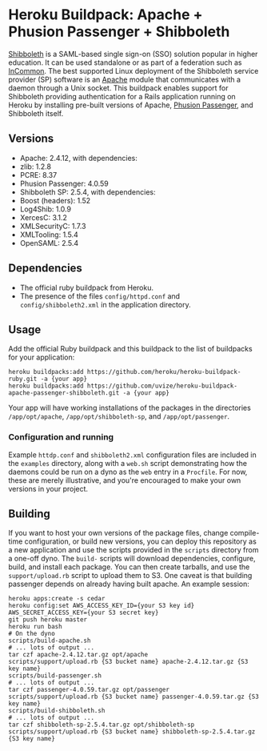 # Heroku Buildpack: Apache + Phusion Passenger + Shibboleth

[Shibboleth](https://shibboleth.net/) is a SAML-based single sign-on (SSO) solution popular in higher education. It can be used standalone or as part of a federation such as [InCommon](https://www.incommon.org/). The best supported Linux deployment of the Shibboleth service provider (SP) software is an [Apache](http://httpd.apache.org/) module that communicates with a daemon through a Unix socket. This buildpack enables support for Shibboleth providing authentication for a Rails application running on Heroku by installing pre-built versions of Apache, [Phusion Passenger](https://www.phusionpassenger.com/), and Shibboleth itself.

## Versions

* Apache: 2.4.12, with dependencies:
 * zlib: 1.2.8
 * PCRE: 8.37
* Phusion Passenger: 4.0.59
* Shibboleth SP: 2.5.4, with dependencies:
 * Boost (headers): 1.52
 * Log4Shib: 1.0.9
 * XercesC: 3.1.2
 * XMLSecurityC: 1.7.3
 * XMLTooling: 1.5.4
 * OpenSAML: 2.5.4

## Dependencies

* The official ruby buildpack from Heroku.
* The presence of the files `config/httpd.conf` and `config/shibboleth2.xml` in the application directory.

## Usage

Add the official Ruby buildpack and this buildpack to the list of buildpacks for your application:

    heroku buildpacks:add https://github.com/heroku/heroku-buildpack-ruby.git -a {your app}
    heroku buildpacks:add https://github.com/uvize/heroku-buildpack-apache-passenger-shibboleth.git -a {your app}

Your app will have working installations of the packages in the directories `/app/opt/apache`, `/app/opt/shibboleth-sp`, and `/app/opt/passenger`.

### Configuration and running

Example `httdp.conf` and `shibboleth2.xml` configuration files are included in the `examples` directory, along with a `web.sh` script demonstrating how the daemons could be run on a dyno as the `web` entry in a `Procfile`. For now, these are merely illustrative, and you're encouraged to make your own versions in your project.

## Building

If you want to host your own versions of the package files, change compile-time configuration, or build new versions, you can deploy this repository as a new application and use the scripts provided in the `scripts` directory from a one-off dyno. The `build-` scripts will download dependencies, configure, build, and install each package. You can then create tarballs, and use the `support/upload.rb` script to upload them to S3. One caveat is that building passenger depends on already having built apache. An example session:

    heroku apps:create -s cedar
    heroku config:set AWS_ACCESS_KEY_ID={your S3 key id} AWS_SECRET_ACCESS_KEY={your S3 secret key}
    git push heroku master
    heroku run bash
    # On the dyno
    scripts/build-apache.sh
    # ... lots of output ...
    tar czf apache-2.4.12.tar.gz opt/apache
    scripts/support/upload.rb {S3 bucket name} apache-2.4.12.tar.gz {S3 key name}
    scripts/build-passenger.sh
    # ... lots of output ...
    tar czf passenger-4.0.59.tar.gz opt/passenger
    scripts/support/upload.rb {S3 bucket name} passenger-4.0.59.tar.gz {S3 key name}
    scripts/build-shibboleth.sh
    # ... lots of output ...
    tar czf shibboleth-sp-2.5.4.tar.gz opt/shibboleth-sp
    scripts/support/upload.rb {S3 bucket name} shibboleth-sp-2.5.4.tar.gz {S3 key name}
